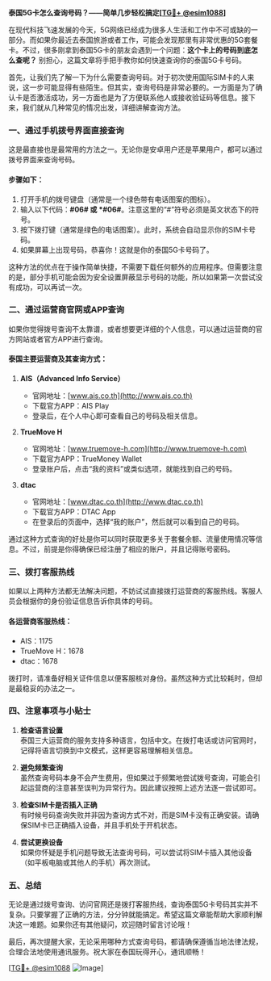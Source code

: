 **泰国5G卡怎么查询号码？——简单几步轻松搞定[[TG💪+ @esim1088](https://t.me/s/esim1088)]**

在现代科技飞速发展的今天，5G网络已经成为很多人生活和工作中不可或缺的一部分。而如果你最近去泰国旅游或者工作，可能会发现那里有非常优惠的5G套餐卡。不过，很多刚拿到泰国5G卡的朋友会遇到一个问题：**这个卡上的号码到底怎么查呢？** 别担心，这篇文章将手把手教你如何快速查询你的泰国5G卡号码。

首先，让我们先了解一下为什么需要查询号码。对于初次使用国际SIM卡的人来说，这一步可能显得有些陌生。但其实，查询号码是非常必要的。一方面是为了确认卡是否激活成功，另一方面也是为了方便联系他人或接收验证码等信息。接下来，我们就从几种常见的情况出发，详细讲解查询方法。

### **一、通过手机拨号界面直接查询**

这是最直接也是最常用的方法之一。无论你是安卓用户还是苹果用户，都可以通过拨号界面来查询号码。

#### **步骤如下：**
1. 打开手机的拨号键盘（通常是一个绿色带有电话图案的图标）。
2. 输入以下代码：**#06# 或 *#06#**。注意这里的“#”符号必须是英文状态下的符号。
3. 按下拨打键（通常是绿色的电话图案）。此时，系统会自动显示你的SIM卡号码。
4. 如果屏幕上出现号码，恭喜你！这就是你的泰国5G卡号码了。

这种方法的优点在于操作简单快捷，不需要下载任何额外的应用程序。但需要注意的是，部分手机可能会因为安全设置屏蔽显示号码的功能，所以如果第一次尝试没有成功，可以再试一次。

### **二、通过运营商官网或APP查询**

如果你觉得拨号查询不太靠谱，或者想要更详细的个人信息，可以通过运营商的官方网站或者官方APP进行查询。

#### **泰国主要运营商及其查询方式：**

1. **AIS（Advanced Info Service）**
   - 官网地址：[www.ais.co.th](http://www.ais.co.th)
   - 下载官方APP：AIS Play
   - 登录后，在个人中心即可查看自己的号码及相关信息。

2. **TrueMove H**
   - 官网地址：[www.truemove-h.com](http://www.truemove-h.com)
   - 下载官方APP：TrueMoney Wallet
   - 登录账户后，点击“我的资料”或类似选项，就能找到自己的号码。

3. **dtac**
   - 官网地址：[www.dtac.co.th](http://www.dtac.co.th)
   - 下载官方APP：DTAC App
   - 在登录后的页面中，选择“我的账户”，然后就可以看到自己的号码。

通过这种方式查询的好处是你可以同时获取更多关于套餐余额、流量使用情况等信息。不过，前提是你得确保已经注册了相应的账户，并且记得账号密码。

### **三、拨打客服热线**

如果以上两种方法都无法解决问题，不妨试试直接拨打运营商的客服热线。客服人员会根据你的身份验证信息告诉你具体的号码。

#### **各运营商客服热线：**
- AIS：1175
- TrueMove H：1678
- dtac：1678

拨打时，请准备好相关证件信息以便客服核对身份。虽然这种方式比较耗时，但却是最稳妥的办法之一。

### **四、注意事项与小贴士**

1. **检查语言设置**  
   泰国三大运营商的服务支持多种语言，包括中文。在拨打电话或访问官网时，记得将语言切换到中文模式，这样更容易理解相关信息。

2. **避免频繁查询**  
   虽然查询号码本身不会产生费用，但如果过于频繁地尝试拨号查询，可能会引起运营商的注意甚至误判为异常行为。因此建议按照上述方法逐一尝试即可。

3. **检查SIM卡是否插入正确**  
   有时候号码查询失败并非因为查询方式不对，而是SIM卡没有正确安装。请确保SIM卡已正确插入设备，并且手机处于开机状态。

4. **尝试更换设备**  
   如果你怀疑是手机问题导致无法查询号码，可以尝试将SIM卡插入其他设备（如平板电脑或其他人的手机）再次测试。

### **五、总结**

无论是通过拨号查询、访问官网还是拨打客服热线，查询泰国5G卡号码其实并不复杂。只要掌握了正确的方法，分分钟就能搞定。希望这篇文章能帮助大家顺利解决这一难题。如果你还有其他疑问，欢迎随时留言讨论哦！

最后，再次提醒大家，无论采用哪种方式查询号码，都请确保遵循当地法律法规，合理合法地使用通讯服务。祝大家在泰国玩得开心，通讯顺畅！

[[TG💪+ @esim1088](https://t.me/s/esim1088) ![Image](https://i.postimg.cc/4NQfJmqS/Snipaste-2025-05-13-00-14-12.png)]